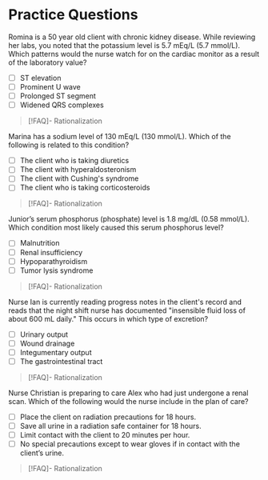 # Practice Questions
Romina is a 50 year old client with chronic kidney disease. While reviewing her labs, you noted that the potassium level is 5.7 mEq/L (5.7 mmol/L). Which patterns would the nurse watch for on the cardiac monitor as a result of the laboratory value? 
- [ ] ST elevation
- [ ] Prominent U wave
- [ ] Prolonged ST segment
- [ ] Widened QRS complexes
>[!FAQ]- Rationalization
>

Marina has a sodium level of 130 mEq/L (130 mmol/L). Which of the following is related to this condition?
- [ ] The client who is taking diuretics
- [ ] The client with hyperaldosteronism
- [ ] The client with Cushing's syndrome
- [ ] The client who is taking corticosteroids
>[!FAQ]- Rationalization
>

Junior’s serum phosphorus (phosphate) level is 1.8 mg/dL (0.58 mmol/L). Which condition most likely caused this serum phosphorus level?
- [ ] Malnutrition
- [ ] Renal insufficiency
- [ ] Hypoparathyroidism
- [ ] Tumor lysis syndrome
>[!FAQ]- Rationalization
>

Nurse Ian is currently reading progress notes in the client's record and reads that the night shift nurse has documented "insensible fluid loss of about 600 mL daily." This occurs in which type of excretion?
- [ ] Urinary output
- [ ] Wound drainage
- [ ] Integumentary output
- [ ] The gastrointestinal tract
>[!FAQ]- Rationalization
>

Nurse Christian is preparing to care Alex who had just undergone a renal scan. Which of the following would the nurse include in the plan of care?
- [ ] Place the client on radiation precautions for 18 hours.
- [ ] Save all urine in a radiation safe container for 18 hours.
- [ ] Limit contact with the client to 20 minutes per hour.
- [ ] No special precautions except to wear gloves if in contact with the client’s urine.
>[!FAQ]- Rationalization
>
